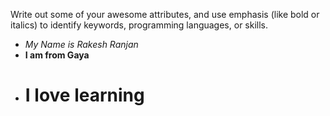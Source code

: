 Write out some of your awesome attributes, and use emphasis (like bold or italics) to identify keywords, programming languages, or skills. 
- *My Name is Rakesh Ranjan*
- **I am from Gaya**
- # I love learning #
